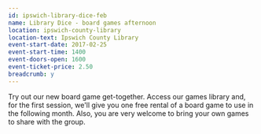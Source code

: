 ```yaml
---
id: ipswich-library-dice-feb
name: Library Dice - board games afternoon
location: ipswich-county-library
location-text: Ipswich County Library
event-start-date: 2017-02-25
event-start-time: 1400
event-doors-open: 1600
event-ticket-price: 2.50
breadcrumb: y
---
```


Try out our new board game get-together. Access our games library and, for the first session, we'll give you one free rental of a board game to use in the following month. Also, you are very welcome to bring your own games to share with the group.
